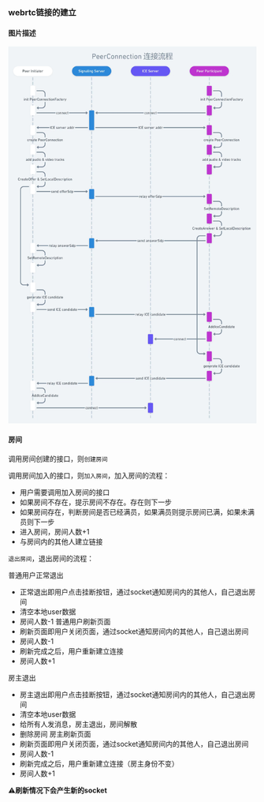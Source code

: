 ### webrtc链接的建立


#### 图片描述
<img src='../../../public/connect.jpeg'>


#### 房间
调用房间创建的接口，则`创建房间`  

调用房间加入的接口，则`加入房间`，加入房间的流程：  
- 用户需要调用加入房间的接口
- 如果房间不存在，提示房间不存在。存在则下一步
- 如果房间存在，判断房间是否已经满员，如果满员则提示房间已满，如果未满员则下一步
- 进入房间，房间人数+1
- 与房间内的其他人建立链接

`退出房间`，退出房间的流程：  

普通用户正常退出
- 正常退出即用户点击挂断按钮，通过socket通知房间内的其他人，自己退出房间
- 清空本地user数据
- 房间人数-1
普通用户刷新页面
- 刷新页面即用户关闭页面，通过socket通知房间内的其他人，自己退出房间
- 房间人数-1
- 刷新完成之后，用户重新建立连接
- 房间人数+1

房主退出
- 房主退出即用户点击挂断按钮，通过socket通知房间内的其他人，自己退出房间
- 清空本地user数据
- 给所有人发消息，房主退出，房间解散
- 删除房间
房主刷新页面
- 刷新页面即用户关闭页面，通过socket通知房间内的其他人，自己退出房间
- 房间人数-1
- 刷新完成之后，用户重新建立连接（房主身份不变）
- 房间人数+1

⚠️**刷新情况下会产生新的socket**  






